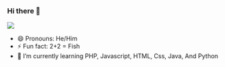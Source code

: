 ### Hi there 👋
![](https://komarev.com/ghpvc/?username=benito-camarillo&color=ff69b4&style=flat)
- 😄 Pronouns: He/Him
- ⚡ Fun fact: 2+2 = Fish
- 🌱 I’m currently learning PHP, Javascript, HTML, Css, Java, And Python 

<!--
**benito-camarillo/benito-camarillo** is a ✨ _special_ ✨ repository because its `README.md` (this file) appears on your GitHub profile.

Here are some ideas to get you started:

- 🔭 I’m currently working on ...
- 👯 I’m looking to collaborate on ...
- 🤔 I’m looking for help with ...
- 💬 Ask me about ...
- 📫 How to reach me: ...
-->

